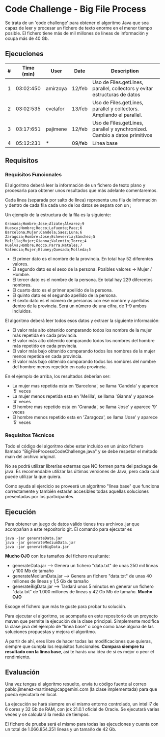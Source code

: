 # Code Challenge - Big File Process

Se trata de un 'code challenge' para obtener el algoritmo Java que sea capaz de leer y procesar un fichero de texto enorme en el menor tiempo posible. El fichero tiene más de mil millones de líneas de información y ocupa más de 40 Gb.


## Ejecuciones

| #  | Time (min) |    User    |    Date   | Description                |
|----|------------|------------|-----------|----------------------------|
| 1  | 03:02:450  | amirzoya   |   12/feb  | Uso de Files.getLines, parallel, collectors y evitar estructuras de datos |
| 2  | 03:02:535  | cvelafor   |   13/feb  | Uso de Files.getLines, parallel y collectors. Ampliando el parallel. |
| 3  | 03:17:651  | pajimene   |   12/feb  | Uso de Files.getLines, parallel y synchronized. Cambio a datos primitivos |
| 4  | 05:12:231  | *          |   09/feb  | Línea base |


## Requisitos

### Requisitos Funcionales

El algoritmo deberá leer la información de un fichero de texto plano y procesarla para obtener unos resultados que más adelante comentaremos.

Cada línea (separada por salto de línea) representa una fila de información y dentro de cada fila cada uno de los datos se separa con un ;

Un ejemplo de la estructura de la fila es la siguiente:

```
Granada;Hombre;Jose;Alzate;Álvarez;9
Huesca;Hombre;Rocco;Lafuente;Paez;6
Barcelona;Mujer;Candela;Saez;Luna;6
Zaragoza;Hombre;Jose;Echeverria;Sánchez;5
Melilla;Mujer;Gianna;Valentín;Torre;4
Huelva;Hombre;Rocco;Parra;Natales;7
València;Mujer;Eluney;Quesada;Molleda;5
```

- El primer dato es el nombre de la provincia. En total hay 52 diferentes valores.
- El segundo dato es el sexo de la persona. Posibles valores -> Mujer / Hombre.
- El tercer dato es el nombre de la persona. En total hay 229 diferentes nombres.
- El cuarto dato es el primer apellido de la persona.
- El quinto dato es el segundo apellido de la persona.
- El sexto dato es el número de personas con ese nombre y apellidos dentro de la provincia. Será un número de una cifra, de 1-9 ambos incluídos.

El algoritmo deberá leer todos esos datos y extraer la siguiente información:

- El valor más alto obtenido comparando todos los nombre de la mujer más repetida en cada provincia.
- El valor más alto obtenido comparando todos los nombres del hombre más repetido en cada provincia.
- El valor más bajo obtenido comparando todos los nombres de la mujer menos repetida en cada provincia.
- El valor más bajo obtenido comparando todos los nombres del nombre del hombre menos repetido en cada provincia.

En el ejemplo de arriba, los resultados deberían ser:

- La mujer mas repetida esta en 'Barcelona', se llama 'Candela' y aparece '5' veces
- La mujer menos repetida esta en 'Melilla', se llama 'Gianna' y aparece '4' veces
- El hombre mas repetido esta en 'Granada', se llama 'Jose' y aparece '9' veces
- El hombre menos repetido esta en 'Zaragoza', se llama 'Jose' y aparece '5' veces



### Requisitos Técnicos

Todo el código del algoritmo debe estar incluido en un único fichero llamado "BigFileProcessCodeChallenge.java" y se debe respetar el método main del archivo original.

No se podrá utilizar librerías externas que NO formen parte del package de java. Es recomendable utilizar las últimas versiones de Java, pero cada cual puede utilizar la que quiera.

Como ayuda al ejercicio se proveerá un algoritmo "línea base" que funciona correctamente y también estarán accesibles todas aquellas soluciones presentadas por los participantes.


## Ejecución

Para obtener un juego de datos válido tienes tres archivos .jar que acompañan a este repositorio git. El comando para ejecutar es

```
java -jar generateData.jar
java -jar generateMediumData.jar
java -jar generateBigData.jar
```

**Mucho OJO** con los tamaños del fichero resultante: 

- generateData.jar --> Genera un fichero "data.txt" de unas 250 mil líneas y 100 Mb de tamaño
- generateMediumData.jar --> Genera un fichero "data.txt" de unas 40 millones de líneas y 1,5 Gb de tamaño
- generateBigData.jar --> Tardará unos 5 minutos en generar un fichero "data.txt" de 1.000 millones de líneas y 42 Gb Mb de tamaño. **Mucho OJO**

Escoge el fichero que más te guste para probar tu solución.


Para ejecutar el algoritmo, se acompaña en este repositorio de un proyecto maven que permite la ejecución de la clase principal. Simplemente modifica la clase java del ejemplo de "línea base" o coge como base alguna de las soluciones propuestas y mejora el algoritmo.

A partir de ahí, eres libre de hacer todas las modificaciones que quieras, siempre que cumpla los requisitos funcionales. **Compara siempre tu resultado con la línea base**, así te harás una idea de si es mejor o peor el rendimiento.


## Evaluación

Una vez tengas el algoritmo resuelto, envía tu código fuente al correo &#112;&#97;&#98;&#108;&#111;&#46;&#106;&#105;&#109;&#101;&#110;&#101;&#122;&#45;&#109;&#97;&#114;&#116;&#105;&#110;&#101;&#122;&#64;&#99;&#97;&#112;&#103;&#101;&#109;&#105;&#110;&#105;&#46;&#99;&#111;&#109; (la clase implementada) para que pueda ejecutarla en local.

La ejecución se hará siempre en el mismo entorno controlado, un intel i7 de 6 cores y 32 Gb de RAM, con jdk 21.0.1 oficial de Oracle. Se ejecutará varias veces y se calculará la media de tiempos.

El fichero de prueba será el mismo para todas las ejecuciones y cuenta con un total de 1.066.854.351 líneas y un tamaño de 42 Gb.


